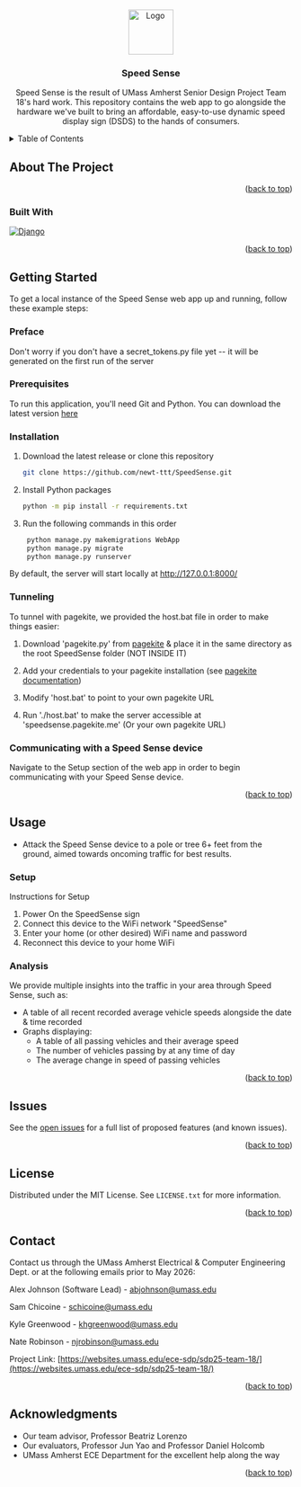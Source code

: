 <!-- Improved compatibility of back to top link: See: https://github.com/othneildrew/Best-README-Template/pull/73 -->
<a id="readme-top"></a>
<!--
*** Thanks for checking out the Best-README-Template. If you have a suggestion
*** that would make this better, please fork the repo and create a pull request
*** or simply open an issue with the tag "enhancement".
*** Don't forget to give the project a star!
*** Thanks again! Now go create something AMAZING! :D
-->



<!-- PROJECT SHIELDS -->
<!--
*** I'm using markdown "reference style" links for readability.
*** Reference links are enclosed in brackets [ ] instead of parentheses ( ).
*** See the bottom of this document for the declaration of the reference variables
*** for contributors-url, forks-url, etc. This is an optional, concise syntax you may use.
*** https://www.markdownguide.org/basic-syntax/#reference-style-links
-->

<!-- TEMPORARILY REMOVING THESE
[![Contributors][contributors-shield]][contributors-url]
[![Forks][forks-shield]][forks-url]
[![Stargazers][stars-shield]][stars-url]
[![Issues][issues-shield]][issues-url]
[![MIT License][license-shield]][license-url]

-->

<!-- PROJECT LOGO -->
<br />
<div align="center">
  <a href="https://github.com/newt-ttt/SpeedSense">
    <img src="images/logo.png" alt="Logo" width="80" height="80">
  </a>

<h3 align="center">Speed Sense</h3>

  <p align="center">
    Speed Sense is the result of UMass Amherst Senior Design Project Team 18's hard work. This repository contains the web app to go alongside the hardware we've built to bring an affordable, easy-to-use dynamic speed display sign (DSDS) to the hands of consumers. 
    <br />
    <!--
    <a href="https://github.com/newt-ttt/SpeedSense"><strong>Explore the docs »</strong></a>
    <br />
    <br />
    <a href="https://github.com/newt-ttt/SpeedSense">View Demo</a>
    ·
    <a href="https://github.com/newt-ttt/SpeedSense/issues/new?labels=bug&template=bug-report---.md">Report Bug</a>
    ·
    <a href="https://github.com/newt-ttt/SpeedSense/issues/new?labels=enhancement&template=feature-request---.md">Request Feature</a>
    -->
  </p>
</div>



<!-- TABLE OF CONTENTS -->
<details>
  <summary>Table of Contents</summary>
  <ol>
    <li>
      <a href="#about-the-project">About The Project</a>
      <ul>
        <li><a href="#built-with">Built With</a></li>
      </ul>
    </li>
    <li>
      <a href="#getting-started">Getting Started</a>
      <ul>
        <li><a href="#prerequisites">Prerequisites</a></li>
        <li><a href="#installation">Installation</a></li>
      </ul>
    </li>
    <li><a href="#usage">Usage</a></li>
    <li><a href="#issues">Roadmap</a></li>
    <li><a href="#license">License</a></li>
    <li><a href="#contact">Contact</a></li>
    <li><a href="#acknowledgments">Acknowledgments</a></li>
  </ol>
</details>



<!-- ABOUT THE PROJECT -->
## About The Project
<!--
[![Product Name Screen Shot][product-screenshot]](https://example.com)
-->

<!--
Here's a blank template to get started: To avoid retyping too much info. Do a search and replace with your text editor for the following: `newt-ttt`, `SpeedSense`, `twitter_handle`, `linkedin_username`, `email_client`, `email`, `project_title`, `project_description`
-->
<p align="right">(<a href="#readme-top">back to top</a>)</p>



### Built With

[![Django][Django]][Django-url]

<p align="right">(<a href="#readme-top">back to top</a>)</p>



<!-- GETTING STARTED -->
## Getting Started

To get a local instance of the Speed Sense web app up and running, follow these example steps:
### Preface
Don't worry if you don't have a secret_tokens.py file yet -- it will be generated on the first run of the server

### Prerequisites

To run this application, you'll need Git and Python. You can download the latest version [here](https://www.python.org/downloads/)


### Installation

1. Download the latest release or clone this repository
   ```sh
   git clone https://github.com/newt-ttt/SpeedSense.git
   ```
2. Install Python packages
   ```sh
   python -m pip install -r requirements.txt
   ```

3. Run the following commands in this order
   ```sh
    python manage.py makemigrations WebApp
    python manage.py migrate
    python manage.py runserver
   ```
By default, the server will start locally at http://127.0.0.1:8000/

### Tunneling
To tunnel with pagekite, we provided the host.bat file in order to make things easier:

1. Download 'pagekite.py' from [pagekite](https://pagekite.net/) & place it in the same directory as the root SpeedSense folder (NOT INSIDE IT)

2. Add your credentials to your pagekite installation (see [pagekite documentation](https://pagekite.net/wiki/))

3. Modify 'host.bat' to point to your own pagekite URL

4. Run './host.bat' to make the server accessible at 'speedsense.pagekite.me' (Or your own pagekite URL)


### Communicating with a Speed Sense device
Navigate to the Setup section of the web app in order to begin communicating with your Speed Sense device.
<p align="right">(<a href="#readme-top">back to top</a>)</p>


<!-- USAGE EXAMPLES -->
## Usage
* Attack the Speed Sense device to a pole or tree 6+ feet from the ground, aimed towards oncoming traffic for best results.
### Setup
Instructions for Setup
1. Power On the SpeedSense sign
2. Connect this device to the WiFi network "SpeedSense"
3. Enter your home (or other desired) WiFi name and password
4. Reconnect this device to your home WiFi
### Analysis
We provide multiple insights into the traffic in your area through Speed Sense, such as:

* A table of all recent recorded average vehicle speeds alongside the date & time recorded
* Graphs displaying:
  * A table of all passing vehicles and their average speed
  * The number of vehicles passing by at any time of day
  * The average change in speed of passing vehicles


<p align="right">(<a href="#readme-top">back to top</a>)</p>



<!-- ROADMAP -->
## Issues
<!-- Also Roadmap
- [ ] Feature 1
- [ ] Feature 2
- [ ] Feature 3
-->

See the [open issues](https://github.com/newt-ttt/SpeedSense/issues) for a full list of proposed features (and known issues).

<p align="right">(<a href="#readme-top">back to top</a>)</p>



<!-- LICENSE -->
## License

Distributed under the MIT License. See `LICENSE.txt` for more information.

<p align="right">(<a href="#readme-top">back to top</a>)</p>



<!-- CONTACT -->
## Contact
Contact us through the UMass Amherst Electrical & Computer Engineering Dept. or at the following emails prior to May 2026:

Alex Johnson (Software Lead) - abjohnson@umass.edu

Sam Chicoine - 	schicoine@umass.edu

Kyle Greenwood - khgreenwood@umass.edu

Nate Robinson - njrobinson@umass.edu

Project Link: [https://websites.umass.edu/ece-sdp/sdp25-team-18/](https://websites.umass.edu/ece-sdp/sdp25-team-18/)

<p align="right">(<a href="#readme-top">back to top</a>)</p>



<!-- ACKNOWLEDGMENTS -->
## Acknowledgments

* Our team advisor, Professor Beatriz Lorenzo
* Our evaluators, Professor Jun Yao and Professor Daniel Holcomb
* UMass Amherst ECE Department for the excellent help along the way

<p align="right">(<a href="#readme-top">back to top</a>)</p>



<!-- MARKDOWN LINKS & IMAGES -->
<!-- https://www.markdownguide.org/basic-syntax/#reference-style-links -->
[contributors-shield]: https://img.shields.io/github/contributors/newt-ttt/SpeedSense.svg?style=for-the-badge
[contributors-url]: https://github.com/newt-ttt/SpeedSense/graphs/contributors
[forks-shield]: https://img.shields.io/github/forks/newt-ttt/SpeedSense.svg?style=for-the-badge
[forks-url]: https://github.com/newt-ttt/SpeedSense/network/members
[stars-shield]: https://img.shields.io/github/stars/newt-ttt/SpeedSense.svg?style=for-the-badge
[stars-url]: https://github.com/newt-ttt/SpeedSense/stargazers
[issues-shield]: https://img.shields.io/github/issues/newt-ttt/SpeedSense.svg?style=for-the-badge
[issues-url]: https://github.com/newt-ttt/SpeedSense/issues
[license-shield]: https://img.shields.io/github/license/newt-ttt/SpeedSense.svg?style=for-the-badge
[license-url]: https://github.com/newt-ttt/SpeedSense/blob/master/LICENSE.txt
[linkedin-shield]: https://img.shields.io/badge/-LinkedIn-black.svg?style=for-the-badge&logo=linkedin&colorB=555
[linkedin-url]: https://linkedin.com/in/linkedin_username
[product-screenshot]: images/screenshot.png
[django]:https://www.djangoproject.com/m/img/badges/djangopowered126x54.gif
[django-url]:https://www.djangoproject.com/

